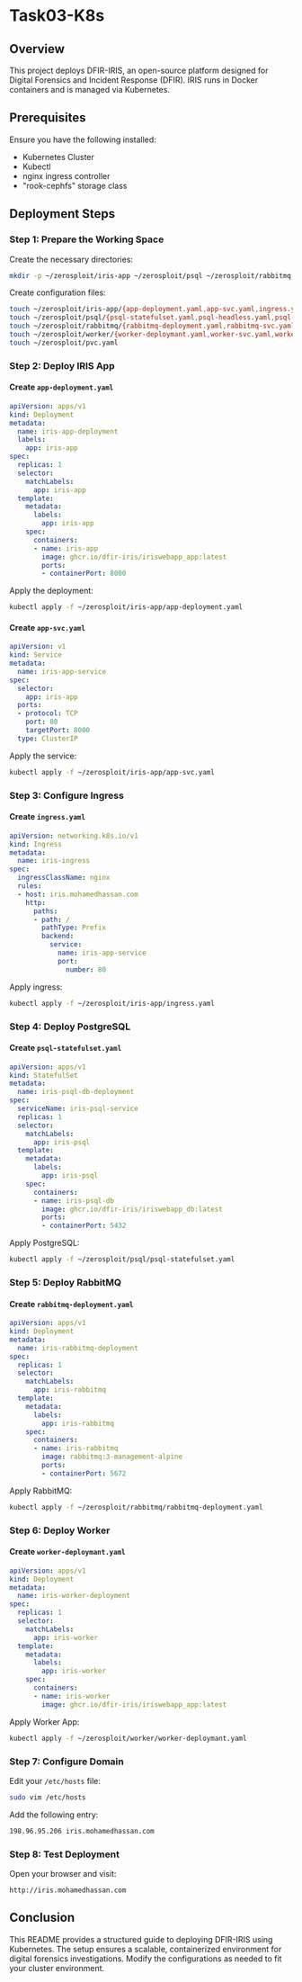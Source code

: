 # Task03-K8s

## Overview
This project deploys DFIR-IRIS, an open-source platform designed for Digital Forensics and Incident Response (DFIR). IRIS runs in Docker containers and is managed via Kubernetes.

## Prerequisites
Ensure you have the following installed:
- Kubernetes Cluster
- Kubectl
- nginx ingress controller
- "rook-cephfs" storage class

## Deployment Steps

### Step 1: Prepare the Working Space
Create the necessary directories:
```sh
mkdir -p ~/zerosploit/iris-app ~/zerosploit/psql ~/zerosploit/rabbitmq ~/zerosploit/worker
```
Create configuration files:
```sh
touch ~/zerosploit/iris-app/{app-deployment.yaml,app-svc.yaml,ingress.yaml,app-secrets.yaml,app-configmap.yaml}
touch ~/zerosploit/psql/{psql-statefulset.yaml,psql-headless.yaml,psql-secrets.yaml}
touch ~/zerosploit/rabbitmq/{rabbitmq-deployment.yaml,rabbitmq-svc.yaml}
touch ~/zerosploit/worker/{worker-deploymant.yaml,worker-svc.yaml,worker-secrets.yaml,worker-configmap.yaml}
touch ~/zerosploit/pvc.yaml
```

### Step 2: Deploy IRIS App
#### Create `app-deployment.yaml`
```yaml
apiVersion: apps/v1
kind: Deployment
metadata:
  name: iris-app-deployment
  labels:
    app: iris-app
spec:
  replicas: 1
  selector:
    matchLabels:
      app: iris-app
  template:
    metadata:
      labels:
        app: iris-app
    spec:
      containers:
      - name: iris-app
        image: ghcr.io/dfir-iris/iriswebapp_app:latest
        ports:
        - containerPort: 8000
```
Apply the deployment:
```sh
kubectl apply -f ~/zerosploit/iris-app/app-deployment.yaml
```

#### Create `app-svc.yaml`
```yaml
apiVersion: v1
kind: Service
metadata:
  name: iris-app-service
spec:
  selector:
    app: iris-app
  ports:
  - protocol: TCP
    port: 80
    targetPort: 8000
  type: ClusterIP
```
Apply the service:
```sh
kubectl apply -f ~/zerosploit/iris-app/app-svc.yaml
```

### Step 3: Configure Ingress
#### Create `ingress.yaml`
```yaml
apiVersion: networking.k8s.io/v1
kind: Ingress
metadata:
  name: iris-ingress
spec:
  ingressClassName: nginx
  rules:
  - host: iris.mohamedhassan.com
    http:
      paths:
      - path: /
        pathType: Prefix
        backend:
          service:
            name: iris-app-service
            port:
              number: 80
```
Apply ingress:
```sh
kubectl apply -f ~/zerosploit/iris-app/ingress.yaml
```

### Step 4: Deploy PostgreSQL
#### Create `psql-statefulset.yaml`
```yaml
apiVersion: apps/v1
kind: StatefulSet
metadata:
  name: iris-psql-db-deployment
spec:
  serviceName: iris-psql-service
  replicas: 1
  selector:
    matchLabels:
      app: iris-psql
  template:
    metadata:
      labels:
        app: iris-psql
    spec:
      containers:
      - name: iris-psql-db
        image: ghcr.io/dfir-iris/iriswebapp_db:latest
        ports:
        - containerPort: 5432
```
Apply PostgreSQL:
```sh
kubectl apply -f ~/zerosploit/psql/psql-statefulset.yaml
```

### Step 5: Deploy RabbitMQ
#### Create `rabbitmq-deployment.yaml`
```yaml
apiVersion: apps/v1
kind: Deployment
metadata:
  name: iris-rabbitmq-deployment
spec:
  replicas: 1
  selector:
    matchLabels:
      app: iris-rabbitmq
  template:
    metadata:
      labels:
        app: iris-rabbitmq
    spec:
      containers:
      - name: iris-rabbitmq
        image: rabbitmq:3-management-alpine
        ports:
        - containerPort: 5672
```
Apply RabbitMQ:
```sh
kubectl apply -f ~/zerosploit/rabbitmq/rabbitmq-deployment.yaml
```

### Step 6: Deploy Worker
#### Create `worker-deploymant.yaml`
```yaml
apiVersion: apps/v1
kind: Deployment
metadata:
  name: iris-worker-deployment
spec:
  replicas: 1
  selector:
    matchLabels:
      app: iris-worker
  template:
    metadata:
      labels:
        app: iris-worker
    spec:
      containers:
      - name: iris-worker
        image: ghcr.io/dfir-iris/iriswebapp_app:latest
```
Apply Worker App:
```sh
kubectl apply -f ~/zerosploit/worker/worker-deploymant.yaml
```

### Step 7: Configure Domain
Edit your `/etc/hosts` file:
```sh
sudo vim /etc/hosts
```
Add the following entry:
```sh
198.96.95.206 iris.mohamedhassan.com
```

### Step 8: Test Deployment
Open your browser and visit:
```
http://iris.mohamedhassan.com
```

## Conclusion
This README provides a structured guide to deploying DFIR-IRIS using Kubernetes. The setup ensures a scalable, containerized environment for digital forensics investigations. Modify the configurations as needed to fit your cluster environment.

